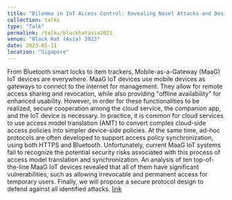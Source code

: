 ```yaml
---
title: "Dilemma in IoT Access Control: Revealing Novel Attacks and Design Challenges in Mobile-as-a-Gateway IoT"
collection: talks
type: "Talk"
permalink: /talks/blackhatasia2023
venue: "Black Hat (Asia) 2023"
date: 2023-05-11
location: "Sigapore"
---
```


From Bluetooth smart locks to item trackers, Mobile-as-a-Gateway (MaaG) IoT devices are everywhere. MaaG IoT devices use mobile devices as gateways to connect to the internet for management. They allow for remote access sharing and revocation, while also providing "offline availability" for enhanced usability. However, in order for these functionalities to be realized, secure cooperation among the cloud service, the companion app, and the IoT device is necessary. In practice, it is common for cloud services to use access model translation (AMT) to convert complex cloud-side access policies into simpler device-side policies. At the same time, ad-hoc protocols are often developed to support access policy synchronization, using both HTTPS and Bluetooth. Unfortunately, current MaaG IoT systems fail to recognize the potential security risks associated with this process of access model translation and synchronization. An analysis of ten top-of-the-line MaaG IoT devices revealed that all of them have significant vulnerabilities, such as allowing irrevocable and permanent access for temporary users. Finally, we will propose a secure protocol design to defend against all identified attacks. [link](https://www.blackhat.com/asia-23/briefings/schedule/index.html#when-https-meets-bluetooth-unpatchable-cross-protocol-design-flaws-for-mobile-as-a-gateway-iot-devices-31040)



